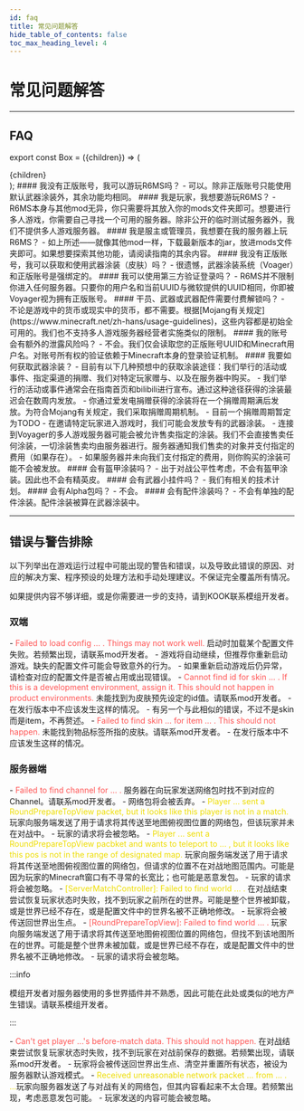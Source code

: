 ```yaml
---
id: faq
title: 常见问题解答
hide_table_of_contents: false
toc_max_heading_level: 4
---
```


# 常见问题解答

---

## FAQ

export const Box = ({children}) => (
  <div style={{
    backgroundColor: 'transparent',
    border: '2px solid #3399ff',
    borderRadius: '12px',
    'padding': '1rem',
    'padding-bottom': '0rem',
    'margin-bottom': '1rem',
  }}>
  {children}
  </div>
);

<Box>
#### 我没有正版账号，我可以游玩R6MS吗？
- 可以。除非正版账号只能使用默认武器涂装外，其余功能均相同。
</Box>



<Box>
#### 我是玩家，我想要游玩R6MS？
- R6MS本身与其他mod无异，你只需要将其放入你的mods文件夹即可。想要进行多人游戏，你需要自己寻找一个可用的服务器。除非公开的临时测试服务器外，我们不提供多人游戏服务器。
</Box>



<Box>
#### 我是服主或管理员，我想要在我的服务器上玩R6MS？
- 如上所述——就像其他mod一样，下载最新版本的jar，放进mods文件夹即可。如果想要探索其他功能，请阅读指南的其余内容。
</Box>



<Box>
#### 我没有正版账号，我可以获取和使用武器涂装（皮肤）吗？
- 很遗憾，武器涂装系统（Voager）和正版账号是强绑定的。
</Box>



<Box>
#### 我可以使用第三方验证登录吗？
- R6MS并不限制你进入任何服务器。只要你的用户名和当前UUID与微软提供的UUID相同，你即被Voyager视为拥有正版账号。
</Box>



<Box>
#### 干员、武器或武器配件需要付费解锁吗？
- 不论是游戏中的货币或现实中的货币，都不需要。根据[Mojang有关规定](https://www.minecraft.net/zh-hans/usage-guidelines)，这些内容都是初始全可用的。我们也不支持多人游戏服务器经营者实施类似的限制。
</Box>



<Box>
#### 我的账号会有额外的泄露风险吗？
- 不会。我们仅会读取您的正版账号UUID和Minecraft用户名。对账号所有权的验证依赖于Minecraft本身的登录验证机制。
</Box>



<Box>
#### 我要如何获取武器涂装？
- 目前有以下几种预想中的获取涂装途径：我们举行的活动或事件、指定渠道的捐赠、我们对特定玩家赠与、以及在服务器中购买。
  - 我们举行的活动或事件通常会在指南首页和bilibili进行宣布。通过这种途径获得的涂装最迟会在数周内发放。
  - 你通过爱发电捐赠获得的涂装将在一个捐赠周期满后发放。为符合Mojang有关规定，我们采取捐赠周期机制。
    - 目前一个捐赠周期暂定为TODO
  - 在邀请特定玩家进入游戏时，我们可能会发放专有的武器涂装。
  - 连接到Voyager的多人游戏服务器可能会被允许售卖指定的涂装。我们不会直接售卖任何涂装，一切涂装售卖均由服务器进行。服务器通知我们售卖的对象并支付指定的费用（如果存在）。
    - 如果服务器并未向我们支付指定的费用，则你购买的涂装可能不会被发放。



</Box>



<Box>
#### 会有盔甲涂装吗？
- 出于对战公平性考虑，不会有盔甲涂装。因此也不会有精英皮。
</Box>



<Box>
#### 会有武器小挂件吗？
- 我们有相关的技术计划。
</Box>



<Box>
#### 会有Alpha包吗？
- 不会。
</Box>



<Box>
#### 会有配件涂装吗？
- 不会有单独的配件涂装。配件涂装被算在武器涂装中。
</Box>

---

## 错误与警告排除

以下列举出在游戏运行过程中可能出现的警告和错误，以及导致此错误的原因、对应的解决方案、程序预设的处理方法和手动处理建议。不保证完全覆盖所有情况。

如果提供内容不够详细，或是你需要进一步的支持，请到KOOK联系模组开发者。

### 双端

<Box>
- &#8203;<font color="ff5555">Failed to load config ... . Things may not work well.</font> 启动时加载某个配置文件失败。若频繁出现，请联系mod开发者。
    - 游戏将自动继续，但推荐你重新启动游戏。缺失的配置文件可能会导致意外的行为。
    - 如果重新启动游戏后仍异常，请检查对应的配置文件是否被占用或出现错误。



</Box>



<Box>
- &#8203;<font color="ff5555">Cannot find id for skin ... . If this is a development environment, assign it. This should not happen in product environments.</font> 未能找到为皮肤预先设定的id值。请联系mod开发者。
    - 在发行版本中不应该发生这样的情况。
    - 有另一个与此相似的错误，不过不是skin而是item，不再赘述。



</Box>



<Box>
- &#8203;<font color="ff5555">Failed to find skin ... for item ... . This should not happen.</font> 未能找到物品标签所指的皮肤。请联系mod开发者。
    - 在发行版本中不应该发生这样的情况。



</Box>



### 服务器端

<Box>
- &#8203;<font color="ff5555">Failed to find channel for ... .</font> 服务器在向玩家发送网络包时找不到对应的Channel。请联系mod开发者。
    - 网络包将会被丢弃。



</Box>



<Box>
- &#8203;<font color="eedd00">Player ... sent a RoundPrepareTopView packet, but it looks like this player is not in a match.</font> 玩家向服务端发送了用于请求将其传送至地图俯视图位置的网络包，但该玩家并未在对战中。
    - 玩家的请求将会被忽略。



</Box>



<Box>
- &#8203;<font color="eedd00">Player ... sent a RoundPrepareTopView pacbket and wants to teleport to ... , but it looks like this pos is not in the range of designated map.</font> 玩家向服务端发送了用于请求将其传送至地图俯视图位置的网络包，但请求的位置不在对战地图范围内。可能是因为玩家的Minecraft窗口有不寻常的长宽比；也可能是恶意发包。
    - 玩家的请求将会被忽略。



</Box>



<Box>
- &#8203;<font color="eedd00">[ServerMatchController]: Failed to find world ... .</font> 在对战结束尝试恢复玩家状态时失败，找不到玩家之前所在的世界。可能是整个世界被卸载，或是世界已经不存在，或是配置文件中的世界名被不正确地修改。
    - 玩家将会被传送回世界出生点。



</Box>



<Box>
- &#8203;<font color="ff5555">[RoundPrepareTopView]: Failed to find world ... .</font> 玩家向服务端发送了用于请求将其传送至地图俯视图位置的网络包，但找不到该地图所在的世界。可能是整个世界未被加载，或是世界已经不存在，或是配置文件中的世界名被不正确地修改。
    - 玩家的请求将会被忽略。



</Box>

:::info

模组开发者对服务器使用的多世界插件并不熟悉，因此可能在此处或类似的地方产生错误。请联系模组开发者。

:::



<Box>
- &#8203;<font color="ff5555">Can't get player ...'s before-match data. This should not happen.</font> 在对战结束尝试恢复玩家状态时失败，找不到玩家在对战前保存的数据。若频繁出现，请联系mod开发者。
    - 玩家将会被传送回世界出生点、清空并重置所有状态，被设为服务器默认游戏模式。




</Box>



<Box>
- &#8203;<font color="eedd00">Received unreasonable network packet ... from ... . ...</font>玩家向服务器发送了与对战有关的网络包，但其内容看起来不太合理。若频繁出现，考虑恶意发包可能。
    - 玩家发送的内容可能会被忽略。



</Box>